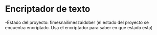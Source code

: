 <h1>Encriptador de texto</h1>
  -Estado del proyecto: fimesnailimeszaidober
  (el estado del proyecto se encuentra encriptado. Usa el encriptador para saber en   
   que estado esta)
